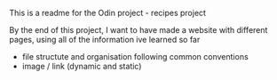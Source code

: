 

This is a readme for the Odin project - recipes project 

By the end of this project, I want to have made a website with different pages, using all of the information ive learned so far 

- file structute and organisation following common conventions 
- image  / link (dynamic and static) 